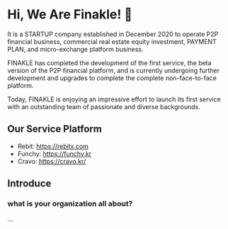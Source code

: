# Hi, We Are Finakle! 👋 

It is a STARTUP company established in December 2020 to operate P2P financial business, commercial real estate equity investment, PAYMENT PLAN, and micro-exchange platform business.

FINAKLE has completed the development of the first service, the beta version of the P2P financial platform, and is currently undergoing further development and upgrades to complete the complete non-face-to-face platform.

Today, FINAKLE is enjoying an impressive effort to launch its first service with an outstanding team of passionate and diverse backgrounds.

## Our Service Platform
- Rebit: https://rebitx.com
- Funchy: https://funchy.kr
- Cravo: https://cravo.kr/

## Introduce
### what is your organization all about?
...

<!--

**Here are some ideas to get you started:**

🙋‍♀️ A short introduction - what is your organization all about?
🌈 Contribution guidelines - how can the community get involved?
👩‍💻 Useful resources - where can the community find your docs? Is there anything else the community should know?
🍿 Fun facts - what does your team eat for breakfast?
🧙 Remember, you can do mighty things with the power of [Markdown](https://docs.github.com/github/writing-on-github/getting-started-with-writing-and-formatting-on-github/basic-writing-and-formatting-syntax)
-->
